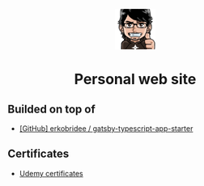 <p align="center">
  <a href="https://www.gatsbyjs.org">
    <img alt="Me" src="src/assets/images/erko_avatar_512.png" width="80" />
  </a>
</p>
<h1 align="center">
  Personal web site
</h1>

## Builded on top of

- [[GitHub] erkobridee / gatsby-typescript-app-starter](https://github.com/erkobridee/gatsby-typescript-app-starter)

## Certificates

- [Udemy certificates](static/README.md)
